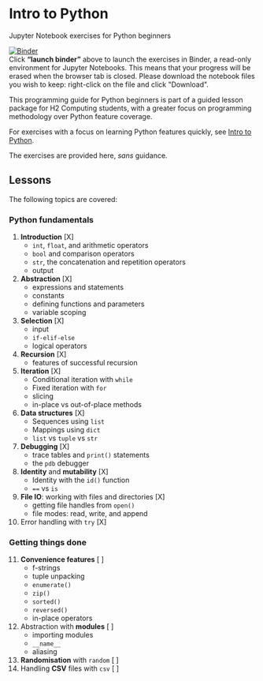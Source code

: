 # Intro to Python
Jupyter Notebook exercises for Python beginners

[![Binder](https://mybinder.org/badge_logo.svg)](https://mybinder.org/v2/gh/nyjc-computing/programming-in-python.git/HEAD)  
Click **“launch binder”** above to launch the exercises in Binder, a read-only environment for Jupyter Notebooks. This means that your progress will be erased when the browser tab is closed. Please download the notebook files you wish to keep: right-click on the file and click "Download".

This programming guide for Python beginners is part of a guided lesson package for H2 Computing students, with a greater focus on programming methodology over Python feature coverage.

For exercises with a focus on learning Python features quickly, see [Intro to Python](https://github.com/nyjc-computing/intro-to-python).

The exercises are provided here, *sans* guidance.

## Lessons

The following topics are covered:

### Python fundamentals

1. **Introduction** [X]
   - `int`, `float`, and arithmetic operators
   - `bool` and comparison operators
   - `str`, the concatenation and repetition operators
   - output
2. **Abstraction** [X]
   - expressions and statements
   - constants
   - defining functions and parameters
   - variable scoping
3. **Selection** [X]
   - input
   - `if-elif-else`
   - logical operators
4. **Recursion** [X]
   - features of successful recursion
5. **Iteration** [X]
   - Conditional iteration with `while`
   - Fixed iteration with `for`
   - slicing
   - in-place vs out-of-place methods
6. **Data structures** [X]
   - Sequences using `list`
   - Mappings using `dict`
   - `list` vs `tuple` vs `str`
7. **Debugging** [X]
   - trace tables and `print()` statements
   - the `pdb` debugger
8. **Identity** and **mutability** [X]
   - Identity with the `id()` function
   - `==` vs `is`
9. **File IO**: working with files and directories [X]
   - getting file handles from `open()`
   - file modes: read, write, and append
10. Error handling with `try` [X]

### Getting things done

11. **Convenience features** [ ]
    - f-strings
    - tuple unpacking
    - `enumerate()`
    - `zip()`
    - `sorted()`
    - `reversed()`
    - in-place operators
12. Abstraction with **modules** [ ]
    - importing modules
    - `__name__`
    - aliasing
13. **Randomisation** with `random` [ ]
14. Handling **CSV** files with `csv` [ ]
